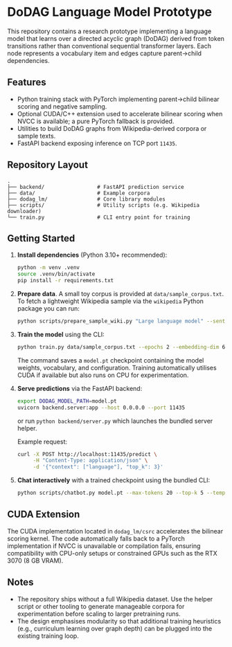 # DoDAG Language Model Prototype

This repository contains a research prototype implementing a language model
that learns over a directed acyclic graph (DoDAG) derived from token
transitions rather than conventional sequential transformer layers. Each node
represents a vocabulary item and edges capture parent→child dependencies.

## Features

- Python training stack with PyTorch implementing parent→child bilinear scoring
  and negative sampling.
- Optional CUDA/C++ extension used to accelerate bilinear scoring when NVCC is
  available; a pure PyTorch fallback is provided.
- Utilities to build DoDAG graphs from Wikipedia-derived corpora or sample
  texts.
- FastAPI backend exposing inference on TCP port `11435`.

## Repository Layout

```
.
├── backend/                 # FastAPI prediction service
├── data/                    # Example corpora
├── dodag_lm/                # Core library modules
├── scripts/                 # Utility scripts (e.g. Wikipedia downloader)
└── train.py                 # CLI entry point for training
```

## Getting Started

1. **Install dependencies** (Python 3.10+ recommended):

   ```bash
   python -m venv .venv
   source .venv/bin/activate
   pip install -r requirements.txt
   ```

2. **Prepare data**. A small toy corpus is provided at
   `data/sample_corpus.txt`. To fetch a lightweight Wikipedia sample via the
   `wikipedia` Python package you can run:

   ```bash
   python scripts/prepare_sample_wiki.py "Large language model" --sentences 50 --output data/wiki_sample.txt
   ```

3. **Train the model** using the CLI:

   ```bash
   python train.py data/sample_corpus.txt --epochs 2 --embedding-dim 64 --hidden-dim 96
   ```

   The command saves a `model.pt` checkpoint containing the model weights,
   vocabulary, and configuration. Training automatically utilises CUDA if
   available but also runs on CPU for experimentation.

4. **Serve predictions** via the FastAPI backend:

   ```bash
   export DODAG_MODEL_PATH=model.pt
   uvicorn backend.server:app --host 0.0.0.0 --port 11435
   ```

   or run `python backend/server.py` which launches the bundled server helper.

   Example request:

   ```bash
   curl -X POST http://localhost:11435/predict \
        -H "Content-Type: application/json" \
        -d '{"context": ["language"], "top_k": 3}'
   ```

5. **Chat interactively** with a trained checkpoint using the bundled CLI:

   ```bash
   python scripts/chatbot.py model.pt --max-tokens 20 --top-k 5 --temperature 0.9
   ```

## CUDA Extension

The CUDA implementation located in `dodag_lm/csrc` accelerates the bilinear
scoring kernel. The code automatically falls back to a PyTorch implementation if
NVCC is unavailable or compilation fails, ensuring compatibility with CPU-only
setups or constrained GPUs such as the RTX 3070 (8 GB VRAM).

## Notes

- The repository ships without a full Wikipedia dataset. Use the helper script
  or other tooling to generate manageable corpora for experimentation before
  scaling to larger pretraining runs.
- The design emphasises modularity so that additional training heuristics (e.g.,
  curriculum learning over graph depth) can be plugged into the existing
  training loop.
